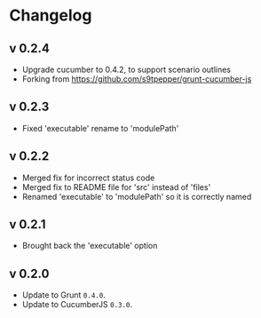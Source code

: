 # Changelog

## v 0.2.4
* Upgrade cucumber to 0.4.2, to support scenario outlines
* Forking from https://github.com/s9tpepper/grunt-cucumber-js

## v 0.2.3
* Fixed 'executable' rename to 'modulePath'

## v 0.2.2
* Merged fix for incorrect status code
* Merged fix to README file for 'src' instead of 'files'
* Renamed 'executable' to 'modulePath' so it is correctly named

## v 0.2.1
* Brought back the 'executable' option

## v 0.2.0

* Update to Grunt `0.4.0`.
* Update to CucumberJS `0.3.0`.
